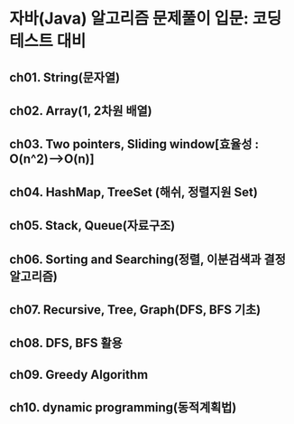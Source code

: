 # 자바(Java) 알고리즘 문제풀이 입문: 코딩테스트 대비

## ch01. String(문자열)
## ch02. Array(1, 2차원 배열)
## ch03. Two pointers, Sliding window[효율성 : O(n^2)-->O(n)]
## ch04. HashMap, TreeSet (해쉬, 정렬지원 Set)
## ch05. Stack, Queue(자료구조)
## ch06. Sorting and Searching(정렬, 이분검색과 결정알고리즘)
## ch07. Recursive, Tree, Graph(DFS, BFS 기초)
## ch08. DFS, BFS 활용 
## ch09. Greedy Algorithm 
## ch10. dynamic programming(동적계획법)